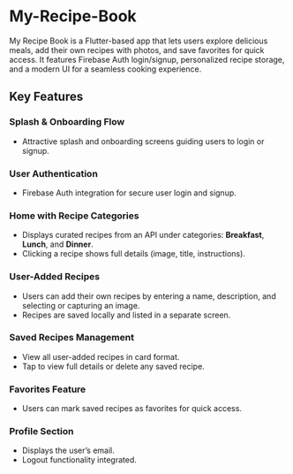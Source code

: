 # My-Recipe-Book

My Recipe Book is a Flutter-based app that lets users explore delicious meals, add their own recipes with photos, and save favorites for quick access. It features Firebase Auth login/signup, personalized recipe storage, and a modern UI for a seamless cooking experience.

## Key Features

### Splash & Onboarding Flow
- Attractive splash and onboarding screens guiding users to login or signup.

### User Authentication
- Firebase Auth integration for secure user login and signup.

### Home with Recipe Categories
- Displays curated recipes from an API under categories: **Breakfast**, **Lunch**, and **Dinner**.
- Clicking a recipe shows full details (image, title, instructions).

### User-Added Recipes
- Users can add their own recipes by entering a name, description, and selecting or capturing an image.
- Recipes are saved locally and listed in a separate screen.

### Saved Recipes Management
- View all user-added recipes in card format.
- Tap to view full details or delete any saved recipe.

### Favorites Feature
- Users can mark saved recipes as favorites for quick access.

### Profile Section
- Displays the user’s email.
- Logout functionality integrated.



